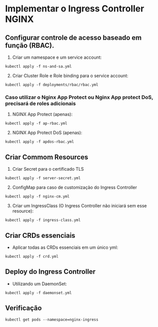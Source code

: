 # Implementar o Ingress Controller NGINX

## Configurar controle de acesso baseado em função (RBAC).

1. Criar um namespace e um service account:
```
kubectl apply -f ns-and-sa.yml 
```

2. Criar Cluster Role e Role binding para o service account:
```
kubectl apply -f deployments/rbac/rbac.yml
```

### Caso utilizar o Nginx App Protect ou Nginx App protect DoS, precisará de roles adicionais

1. NGINX App Protect (apenas):
```
kubectl apply -f ap-rbac.yml
```

2. NGINX App Protect DoS (apenas):
```
kubectl apply -f apdos-rbac.yml
```

## Criar Commom Resources

1. Criar Secret para o certificado TLS
```
kubectl apply -f server-secret.yml
```
2. ConfigMap para caso de customização do Ingress Controller
```
kubectl apply -f nginx-cm.yml
```
3. Criar um IngressClass (O Ingress Controller não iniciará sem esse resource):
```
kubectl apply -f ingress-class.yml
```

## Criar CRDs essenciais

- Aplicar todas as CRDs essenciais em um único yml:
```
kubectl apply -f crd.yml
```

## Deploy do Ingress Controller

- Utilizando um DaemonSet:
```
kubectl apply -f daemonset.yml
```

## Verificação

```
kubectl get pods --namespace=nginx-ingress
```